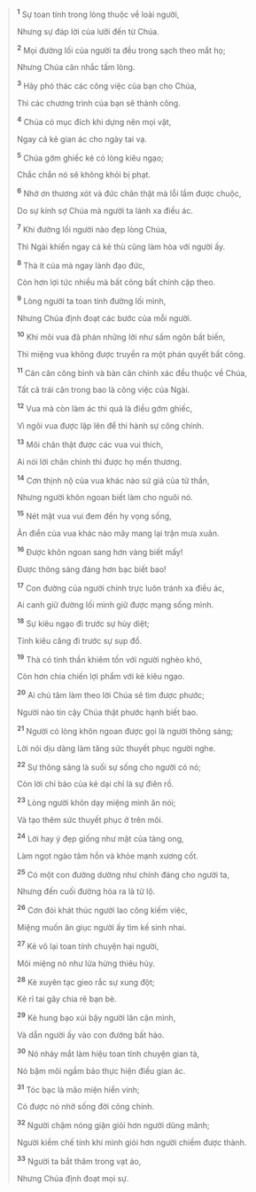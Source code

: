 > <sup><b>1</b></sup> Sự toan tính trong lòng thuộc về loài người,
>
> Nhưng sự đáp lời của lưỡi đến từ Chúa.
>
> <sup><b>2</b></sup> Mọi đường lối của người ta đều trong sạch theo mắt họ;
>
> Nhưng Chúa cân nhắc tấm lòng.
>
> <sup><b>3</b></sup> Hãy phó thác các công việc của bạn cho Chúa,
>
> Thì các chương trình của bạn sẽ thành công.
>
> <sup><b>4</b></sup> Chúa có mục đích khi dựng nên mọi vật,
>
> Ngay cả kẻ gian ác cho ngày tai vạ.
>
> <sup><b>5</b></sup> Chúa gớm ghiếc kẻ có lòng kiêu ngạo;
>
> Chắc chắn nó sẽ không khỏi bị phạt.
>
> <sup><b>6</b></sup> Nhờ ơn thương xót và đức chân thật mà lỗi lầm được chuộc,
>
> Do sự kính sợ Chúa mà người ta lánh xa điều ác.
>
> <sup><b>7</b></sup> Khi đường lối người nào đẹp lòng Chúa,
>
> Thì Ngài khiến ngay cả kẻ thù cũng làm hòa với người ấy.
>
> <sup><b>8</b></sup> Thà ít của mà ngay lành đạo đức,
>
> Còn hơn lợi tức nhiều mà bất công bất chính cặp theo.
>
> <sup><b>9</b></sup> Lòng người ta toan tính đường lối mình,
>
> Nhưng Chúa định đoạt các bước của mỗi người.
>
> <sup><b>10</b></sup> Khi môi vua đã phán những lời như sấm ngôn bất biến,
>
> Thì miệng vua không được truyền ra một phán quyết bất công.
>
> <sup><b>11</b></sup> Cán cân công bình và bàn cân chính xác đều thuộc về Chúa,
>
> Tất cả trái cân trong bao là công việc của Ngài.
>
> <sup><b>12</b></sup> Vua mà còn làm ác thì quả là điều gớm ghiếc,
>
> Vì ngôi vua được lập lên để thi hành sự công chính.
>
> <sup><b>13</b></sup> Môi chân thật được các vua vui thích,
>
> Ai nói lời chân chính thì được họ mến thương.
>
> <sup><b>14</b></sup> Cơn thịnh nộ của vua khác nào sứ giả của tử thần,
>
> Nhưng người khôn ngoan biết làm cho nguôi nó.
>
> <sup><b>15</b></sup> Nét mặt vua vui đem đến hy vọng sống,
>
> Ân điển của vua khác nào mây mang lại trận mưa xuân.
>
> <sup><b>16</b></sup> Ðược khôn ngoan sang hơn vàng biết mấy!
>
> Ðược thông sáng đáng hơn bạc biết bao!
>
> <sup><b>17</b></sup> Con đường của người chính trực luôn tránh xa điều ác,
>
> Ai canh giữ đường lối mình giữ được mạng sống mình.
>
> <sup><b>18</b></sup> Sự kiêu ngạo đi trước sự hủy diệt;
>
> Tính kiêu căng đi trước sự sụp đổ.
>
> <sup><b>19</b></sup> Thà có tinh thần khiêm tốn với người nghèo khó,
>
> Còn hơn chia chiến lợi phẩm với kẻ kiêu ngạo.
>
> <sup><b>20</b></sup> Ai chú tâm làm theo lời Chúa sẽ tìm được phước;
>
> Người nào tin cậy Chúa thật phước hạnh biết bao.
>
> <sup><b>21</b></sup> Người có lòng khôn ngoan được gọi là người thông sáng;
>
> Lời nói dịu dàng làm tăng sức thuyết phục người nghe.
>
> <sup><b>22</b></sup> Sự thông sáng là suối sự sống cho người có nó;
>
> Còn lời chỉ bảo của kẻ dại chỉ là sự điên rồ.
>
> <sup><b>23</b></sup> Lòng người khôn dạy miệng mình ăn nói;
>
> Và tạo thêm sức thuyết phục ở trên môi.
>
> <sup><b>24</b></sup> Lời hay ý đẹp giống như mật của tàng ong,
>
> Làm ngọt ngào tâm hồn và khỏe mạnh xương cốt.
>
> <sup><b>25</b></sup> Có một con đường dường như chính đáng cho người ta,
>
> Nhưng đến cuối đường hóa ra là tử lộ.
>
> <sup><b>26</b></sup> Cơn đói khát thúc người lao công kiếm việc,
>
> Miệng muốn ăn giục người ấy tìm kế sinh nhai.
>
> <sup><b>27</b></sup> Kẻ vô lại toan tính chuyện hại người,
>
> Môi miệng nó như lửa hừng thiêu hủy.
>
> <sup><b>28</b></sup> Kẻ xuyên tạc gieo rắc sự xung đột;
>
> Kẻ rỉ tai gây chia rẽ bạn bè.
>
> <sup><b>29</b></sup> Kẻ hung bạo xúi bậy người lân cận mình,
>
> Và dẫn người ấy vào con đường bất hảo.
>
> <sup><b>30</b></sup> Nó nháy mắt làm hiệu toan tính chuyện gian tà,
>
> Nó bặm môi ngầm bảo thực hiện điều gian ác.
>
> <sup><b>31</b></sup> Tóc bạc là mão miện hiển vinh;
>
> Có được nó nhờ sống đời công chính.
>
> <sup><b>32</b></sup> Người chậm nóng giận giỏi hơn người dũng mãnh;
>
> Người kiềm chế tính khí mình giỏi hơn người chiếm được thành.
>
> <sup><b>33</b></sup> Người ta bắt thăm trong vạt áo,
>
> Nhưng Chúa định đoạt mọi sự.
